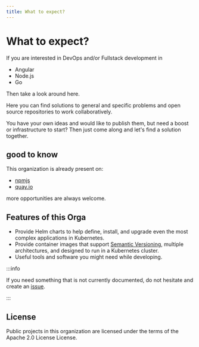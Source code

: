 ```yaml
---
title: What to expect?
---
```


# What to expect?

If you are interested in DevOps and/or Fullstack development in

- Angular
- Node.js
- Go

Then take a look around here.

Here you can find solutions to general and specific problems and open source repositories to work collaboratively.

You have your own ideas and would like to publish them, but need a boost or infrastructure to start? Then just come along and let's find a solution together.

## good to know

This organization is already present on:

- [npmjs](https://www.npmjs.com/org/fullstack-devops)
- [quay.io](https://quay.io/organization/fullstack-devops)

more opportunities are always welcome.

## Features of this Orga

- Provide Helm charts to help define, install, and upgrade even the most
  complex applications in Kubernetes.
- Provide container images that support
  [Semantic Versioning](https://semver.org/), multiple architectures, and
  designed to run in a Kubernetes cluster.
- Useful tools and software you might need while developing.

:::info

If you need something that is not currently documented, do not hesitate and create an [issue](https://github.com/fullstack-devops/fullstack-devops.github.io/issues/new/choose).

:::

## License

Public projects in this organization are licensed under the terms of the Apache 2.0 License License.
